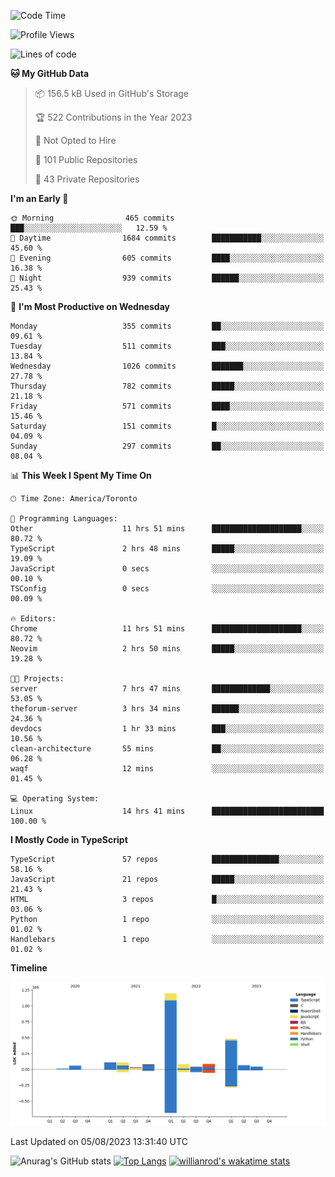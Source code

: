 <!--START_SECTION:waka-->
![Code Time](http://img.shields.io/badge/Code%20Time-446%20hrs%2013%20mins-blue)

![Profile Views](http://img.shields.io/badge/Profile%20Views-0-blue)

![Lines of code](https://img.shields.io/badge/From%20Hello%20World%20I%27ve%20Written-2.4%20million%20lines%20of%20code-blue)

**🐱 My GitHub Data** 

> 📦 156.5 kB Used in GitHub's Storage 
 > 
> 🏆 522 Contributions in the Year 2023
 > 
> 🚫 Not Opted to Hire
 > 
> 📜 101 Public Repositories 
 > 
> 🔑 43 Private Repositories 
 > 
**I'm an Early 🐤** 

```text
🌞 Morning                465 commits         ███░░░░░░░░░░░░░░░░░░░░░░   12.59 % 
🌆 Daytime                1684 commits        ███████████░░░░░░░░░░░░░░   45.60 % 
🌃 Evening                605 commits         ████░░░░░░░░░░░░░░░░░░░░░   16.38 % 
🌙 Night                  939 commits         ██████░░░░░░░░░░░░░░░░░░░   25.43 % 
```
📅 **I'm Most Productive on Wednesday** 

```text
Monday                   355 commits         ██░░░░░░░░░░░░░░░░░░░░░░░   09.61 % 
Tuesday                  511 commits         ███░░░░░░░░░░░░░░░░░░░░░░   13.84 % 
Wednesday                1026 commits        ███████░░░░░░░░░░░░░░░░░░   27.78 % 
Thursday                 782 commits         █████░░░░░░░░░░░░░░░░░░░░   21.18 % 
Friday                   571 commits         ████░░░░░░░░░░░░░░░░░░░░░   15.46 % 
Saturday                 151 commits         █░░░░░░░░░░░░░░░░░░░░░░░░   04.09 % 
Sunday                   297 commits         ██░░░░░░░░░░░░░░░░░░░░░░░   08.04 % 
```


📊 **This Week I Spent My Time On** 

```text
🕑︎ Time Zone: America/Toronto

💬 Programming Languages: 
Other                    11 hrs 51 mins      ████████████████████░░░░░   80.72 % 
TypeScript               2 hrs 48 mins       █████░░░░░░░░░░░░░░░░░░░░   19.09 % 
JavaScript               0 secs              ░░░░░░░░░░░░░░░░░░░░░░░░░   00.10 % 
TSConfig                 0 secs              ░░░░░░░░░░░░░░░░░░░░░░░░░   00.09 % 

🔥 Editors: 
Chrome                   11 hrs 51 mins      ████████████████████░░░░░   80.72 % 
Neovim                   2 hrs 50 mins       █████░░░░░░░░░░░░░░░░░░░░   19.28 % 

🐱‍💻 Projects: 
server                   7 hrs 47 mins       █████████████░░░░░░░░░░░░   53.05 % 
theforum-server          3 hrs 34 mins       ██████░░░░░░░░░░░░░░░░░░░   24.36 % 
devdocs                  1 hr 33 mins        ███░░░░░░░░░░░░░░░░░░░░░░   10.56 % 
clean-architecture       55 mins             ██░░░░░░░░░░░░░░░░░░░░░░░   06.28 % 
waqf                     12 mins             ░░░░░░░░░░░░░░░░░░░░░░░░░   01.45 % 

💻 Operating System: 
Linux                    14 hrs 41 mins      █████████████████████████   100.00 % 
```

**I Mostly Code in TypeScript** 

```text
TypeScript               57 repos            ███████████████░░░░░░░░░░   58.16 % 
JavaScript               21 repos            █████░░░░░░░░░░░░░░░░░░░░   21.43 % 
HTML                     3 repos             █░░░░░░░░░░░░░░░░░░░░░░░░   03.06 % 
Python                   1 repo              ░░░░░░░░░░░░░░░░░░░░░░░░░   01.02 % 
Handlebars               1 repo              ░░░░░░░░░░░░░░░░░░░░░░░░░   01.02 % 
```



**Timeline**

![Lines of Code chart](https://raw.githubusercontent.com/wise-introvert/wise-introvert/master/assets/bar_graph.png)


 Last Updated on 05/08/2023 13:31:40 UTC
<!--END_SECTION:waka-->

![Anurag's GitHub stats](https://github-readme-stats.vercel.app/api?username=wise-introvert&count_private=true&show_icons=true)
[![Top Langs](https://github-readme-stats.vercel.app/api/top-langs/?username=wise-introvert&langs_count=10)](https://github.com/anuraghazra/github-readme-stats)
[![willianrod's wakatime stats](https://github-readme-stats.vercel.app/api/wakatime?username=wiseintrovert)](https://github.com/anuraghazra/github-readme-stats)

